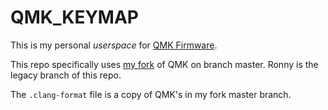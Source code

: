 # QMK_KEYMAP

This is my personal *userspace* for [QMK Firmware](https://github.com/qmk/qmk_firmware).

This repo specifically uses [my fork](https://github.com/vunhatchuong/qmk_firmware/tree/master) of QMK on branch master.
Ronny is the legacy branch of this repo.

The `.clang-format` file is a copy of QMK's in my fork master branch.
